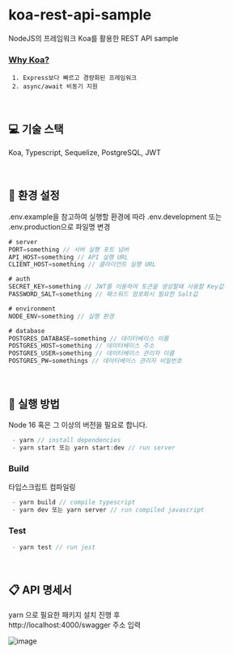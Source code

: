 # koa-rest-api-sample

NodeJS의 프레임워크 Koa를 활용한 REST API sample <br />

### [Why Koa?](https://koajs.com/)

```plain
 1. Express보다 빠르고 경량화된 프레임워크
 2. async/await 비동기 지원
```

<br />

## 💻 기술 스택

Koa, Typescript, Sequelize, PostgreSQL, JWT

<br />

## 🔖 환경 설정

.env.example을 참고하여 실행할 환경에 따라 .env.development 또는 .env.production으로 파일명 변경

```javascript
# server
PORT=something // 서버 실행 포트 넘버
API_HOST=something // API 실행 URL
CLIENT_HOST=something // 클라이언트 실행 URL

# auth
SECRET_KEY=something // JWT를 이용하여 토큰을 생성할때 사용할 Key값
PASSWORD_SALT=something // 패스워드 암호화시 필요한 Salt값

# environment
NODE_ENV=something // 실행 환경

# database
POSTGRES_DATABASE=something // 데이터베이스 이름
POSTGRES_HOST=something // 데이터베이스 주소
POSTGRES_USER=something // 데이터베이스 관리자 이름
POSTGRES_PW=somethings // 데이터베이스 관리자 비밀번호
```

<br />

## 📌 실행 방법

Node 16 혹은 그 이상의 버전을 필요로 합니다.

```javascript
 - yarn // install dependencies
 - yarn start 또는 yarn start:dev // run server
```
### Build

타입스크립트 컴파일링

```javascript
 - yarn build // compile typescript
 - yarn dev 또는 yarn server // run compiled javascript
```
### Test

```javascript
 - yarn test // run jest
```

<br />

## 📋 API 명세서

yarn 으로 필요한 패키지 설치 진행 후 <br />
http://localhost:4000/swagger 주소 입력

![image](https://user-images.githubusercontent.com/81504356/156885127-96af7793-0b03-468a-8d0d-e7092395e787.png)
